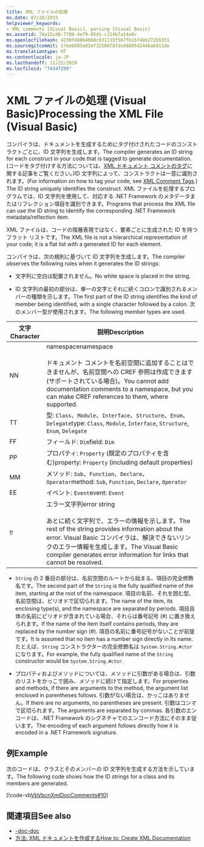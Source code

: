 ```yaml
---
title: XML ファイルの処理
ms.date: 07/20/2015
helpviewer_keywords:
- XML comments [Visual Basic], parsing [Visual Basic]
ms.assetid: 78a15cd0-7708-4e79-85d1-c154b7a14a8c
ms.openlocfilehash: 4230fd88b4b60c631135f5b7fb15f4b6272b5351
ms.sourcegitcommit: 17ee6605e01ef32506f8fdc686954244ba6911de
ms.translationtype: HT
ms.contentlocale: ja-JP
ms.lasthandoff: 11/22/2019
ms.locfileid: "74347299"
---
```

# <a name="processing-the-xml-file-visual-basic"></a><span data-ttu-id="c0ff3-102">XML ファイルの処理 (Visual Basic)</span><span class="sxs-lookup"><span data-stu-id="c0ff3-102">Processing the XML File (Visual Basic)</span></span>
<span data-ttu-id="c0ff3-103">コンパイラは、ドキュメントを生成するためにタグ付けされたコードのコンストラクトごとに、ID 文字列を生成します。</span><span class="sxs-lookup"><span data-stu-id="c0ff3-103">The compiler generates an ID string for each construct in your code that is tagged to generate documentation.</span></span> <span data-ttu-id="c0ff3-104">(コードをタグ付けする方法については、[XML ドキュメント コメントのタグ](../../../visual-basic/language-reference/xmldoc/index.md)に関する記事をご覧ください。)ID 文字列によって、コンストラクトは一意に識別されます。</span><span class="sxs-lookup"><span data-stu-id="c0ff3-104">(For information on how to tag your code, see [XML Comment Tags](../../../visual-basic/language-reference/xmldoc/index.md).) The ID string uniquely identifies the construct.</span></span> <span data-ttu-id="c0ff3-105">XML ファイルを処理するプログラムでは、ID 文字列を使用して、対応する .NET Framework のメタデータまたはリフレクション項目を識別できます。</span><span class="sxs-lookup"><span data-stu-id="c0ff3-105">Programs that process the XML file can use the ID string to identify the corresponding .NET Framework metadata/reflection item.</span></span>  
  
 <span data-ttu-id="c0ff3-106">XML ファイルは、コードの階層表現ではなく、要素ごとに生成された ID を持つフラット リストです。</span><span class="sxs-lookup"><span data-stu-id="c0ff3-106">The XML file is not a hierarchical representation of your code; it is a flat list with a generated ID for each element.</span></span>  
  
 <span data-ttu-id="c0ff3-107">コンパイラは、次の規則に基づいて ID 文字列を生成します。</span><span class="sxs-lookup"><span data-stu-id="c0ff3-107">The compiler observes the following rules when it generates the ID strings:</span></span>  
  
- <span data-ttu-id="c0ff3-108">文字列に空白は配置されません。</span><span class="sxs-lookup"><span data-stu-id="c0ff3-108">No white space is placed in the string.</span></span>  
  
- <span data-ttu-id="c0ff3-109">ID 文字列の最初の部分は、単一の文字とそれに続くコロンで識別されるメンバーの種類を示します。</span><span class="sxs-lookup"><span data-stu-id="c0ff3-109">The first part of the ID string identifies the kind of member being identified, with a single character followed by a colon.</span></span> <span data-ttu-id="c0ff3-110">次のメンバー型が使用されます。</span><span class="sxs-lookup"><span data-stu-id="c0ff3-110">The following member types are used.</span></span>  
  
|<span data-ttu-id="c0ff3-111">文字</span><span class="sxs-lookup"><span data-stu-id="c0ff3-111">Character</span></span>|<span data-ttu-id="c0ff3-112">説明</span><span class="sxs-lookup"><span data-stu-id="c0ff3-112">Description</span></span>|  
|---|---|  
|<span data-ttu-id="c0ff3-113">N</span><span class="sxs-lookup"><span data-stu-id="c0ff3-113">N</span></span>|<span data-ttu-id="c0ff3-114">namespace</span><span class="sxs-lookup"><span data-stu-id="c0ff3-114">namespace</span></span><br /><br /> <span data-ttu-id="c0ff3-115">ドキュメント コメントを名前空間に追加することはできませんが、名前空間への CREF 参照は作成できます (サポートされている場合)。</span><span class="sxs-lookup"><span data-stu-id="c0ff3-115">You cannot add documentation comments to a namespace, but you can make CREF references to them, where supported.</span></span>|  
|<span data-ttu-id="c0ff3-116">T</span><span class="sxs-lookup"><span data-stu-id="c0ff3-116">T</span></span>|<span data-ttu-id="c0ff3-117">型: `Class`、`Module`、`Interface`、`Structure`、`Enum`、`Delegate`</span><span class="sxs-lookup"><span data-stu-id="c0ff3-117">type: `Class`, `Module`, `Interface`, `Structure`, `Enum`, `Delegate`</span></span>|  
|<span data-ttu-id="c0ff3-118">F</span><span class="sxs-lookup"><span data-stu-id="c0ff3-118">F</span></span>|<span data-ttu-id="c0ff3-119">フィールド: `Dim`</span><span class="sxs-lookup"><span data-stu-id="c0ff3-119">field: `Dim`</span></span>|  
|<span data-ttu-id="c0ff3-120">P</span><span class="sxs-lookup"><span data-stu-id="c0ff3-120">P</span></span>|<span data-ttu-id="c0ff3-121">プロパティ: `Property` (既定のプロパティを含む)</span><span class="sxs-lookup"><span data-stu-id="c0ff3-121">property: `Property` (including default properties)</span></span>|  
|<span data-ttu-id="c0ff3-122">M</span><span class="sxs-lookup"><span data-stu-id="c0ff3-122">M</span></span>|<span data-ttu-id="c0ff3-123">メソッド: `Sub`、`Function`、`Declare`、`Operator`</span><span class="sxs-lookup"><span data-stu-id="c0ff3-123">method: `Sub`, `Function`, `Declare`, `Operator`</span></span>|  
|<span data-ttu-id="c0ff3-124">E</span><span class="sxs-lookup"><span data-stu-id="c0ff3-124">E</span></span>|<span data-ttu-id="c0ff3-125">イベント: `Event`</span><span class="sxs-lookup"><span data-stu-id="c0ff3-125">event: `Event`</span></span>|  
|<span data-ttu-id="c0ff3-126">!</span><span class="sxs-lookup"><span data-stu-id="c0ff3-126">!</span></span>|<span data-ttu-id="c0ff3-127">エラー文字列</span><span class="sxs-lookup"><span data-stu-id="c0ff3-127">error string</span></span><br /><br /> <span data-ttu-id="c0ff3-128">あとに続く文字列で、エラーの情報を示します。</span><span class="sxs-lookup"><span data-stu-id="c0ff3-128">The rest of the string provides information about the error.</span></span> <span data-ttu-id="c0ff3-129">Visual Basic コンパイラは、解決できないリンクのエラー情報を生成します。</span><span class="sxs-lookup"><span data-stu-id="c0ff3-129">The Visual Basic compiler generates error information for links that cannot be resolved.</span></span>|  
  
- <span data-ttu-id="c0ff3-130">`String` の 2 番目の部分は、名前空間のルートから始まる、項目の完全修飾名です。</span><span class="sxs-lookup"><span data-stu-id="c0ff3-130">The second part of the `String` is the fully qualified name of the item, starting at the root of the namespace.</span></span> <span data-ttu-id="c0ff3-131">項目の名前、それを囲む型、名前空間は、ピリオドで区切られます。</span><span class="sxs-lookup"><span data-stu-id="c0ff3-131">The name of the item, its enclosing type(s), and the namespace are separated by periods.</span></span> <span data-ttu-id="c0ff3-132">項目自体の名前にピリオドが含まれている場合、それらは番号記号 (#) に置き換えられます。</span><span class="sxs-lookup"><span data-stu-id="c0ff3-132">If the name of the item itself contains periods, they are replaced by the number sign (#).</span></span> <span data-ttu-id="c0ff3-133">項目の名前に番号記号がないことが前提です。</span><span class="sxs-lookup"><span data-stu-id="c0ff3-133">It is assumed that no item has a number sign directly in its name.</span></span> <span data-ttu-id="c0ff3-134">たとえば、`String` コンストラクターの完全修飾名は `System.String.#ctor` になります。</span><span class="sxs-lookup"><span data-stu-id="c0ff3-134">For example, the fully qualified name of the `String` constructor would be `System.String.#ctor`.</span></span>  
  
- <span data-ttu-id="c0ff3-135">プロパティおよびメソッドについては、メソッドに引数がある場合は、引数のリストをかっこで囲み、メソッドに続けて指定します。</span><span class="sxs-lookup"><span data-stu-id="c0ff3-135">For properties and methods, if there are arguments to the method, the argument list enclosed in parentheses follows.</span></span> <span data-ttu-id="c0ff3-136">引数がない場合は、かっこはありません。</span><span class="sxs-lookup"><span data-stu-id="c0ff3-136">If there are no arguments, no parentheses are present.</span></span> <span data-ttu-id="c0ff3-137">引数はコンマで区切られます。</span><span class="sxs-lookup"><span data-stu-id="c0ff3-137">The arguments are separated by commas.</span></span> <span data-ttu-id="c0ff3-138">各引数のエンコードは、.NET Framework のシグネチャでのエンコード方法にそのまま従います。</span><span class="sxs-lookup"><span data-stu-id="c0ff3-138">The encoding of each argument follows directly how it is encoded in a .NET Framework signature.</span></span>  
  
## <a name="example"></a><span data-ttu-id="c0ff3-139">例</span><span class="sxs-lookup"><span data-stu-id="c0ff3-139">Example</span></span>  
 <span data-ttu-id="c0ff3-140">次のコードは、クラスとそのメンバーの ID 文字列を生成する方法を示しています。</span><span class="sxs-lookup"><span data-stu-id="c0ff3-140">The following code shows how the ID strings for a class and its members are generated.</span></span>  
  
 [!code-vb[VbVbcnXmlDocComments#10](~/samples/snippets/visualbasic/VS_Snippets_VBCSharp/VbVbcnXmlDocComments/VB/Class1.vb#10)]  
  
## <a name="see-also"></a><span data-ttu-id="c0ff3-141">関連項目</span><span class="sxs-lookup"><span data-stu-id="c0ff3-141">See also</span></span>

- [<span data-ttu-id="c0ff3-142">-doc</span><span class="sxs-lookup"><span data-stu-id="c0ff3-142">-doc</span></span>](../../../visual-basic/reference/command-line-compiler/doc.md)
- [<span data-ttu-id="c0ff3-143">方法: XML ドキュメントを作成する</span><span class="sxs-lookup"><span data-stu-id="c0ff3-143">How to: Create XML Documentation</span></span>](../../../visual-basic/programming-guide/program-structure/how-to-create-xml-documentation.md)
